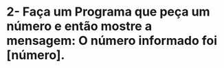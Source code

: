 # 2- Faça um Programa que peça um número e então mostre a mensagem: O número informado foi [número].